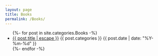 ```yaml
---
layout: page
title: Books
permalink: /Books/
---
```

<ul class="post-list">
  {%- for post in site.categories.Books -%}
  <li>
    <a class="post-link" href="{{ post.url | relative_url }}">
      {{ post.title | escape }}</a>
    <span class="post-categories">{{ post.categories }}</span>
    <span class="post-date">{{ post.date | date: "%Y-%m-%d" }}</span>
  </li>
  {%- endfor -%}
</ul>

